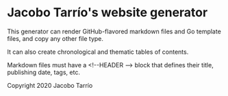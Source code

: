 # Jacobo Tarrío's website generator

This generator can render GitHub-flavored markdown files and Go template
files, and copy any other file type.

It can also create chronological and thematic tables of contents.

Markdown files must have a \<\!--HEADER --\> block that defines their
title, publishing date, tags, etc.

Copyright 2020 Jacobo Tarrío
